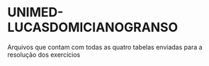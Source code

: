 # UNIMED-LUCASDOMICIANOGRANSO
Arquivos que contam com todas as quatro tabelas enviadas para a resolução dos exercícios

